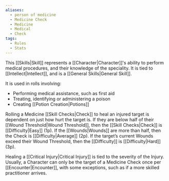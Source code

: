 ```yaml
---
aliases:
  - person of medicine
  - Medicine Check
  - Medicine
  - Medical
  - Check
tags:
  - Rules
  - Stats
---
```

This [[Skills|Skill]] represents a [[Character|Character]]'s ability to perform medical procedures, and their knowledge of the speciality. It is tied to [[Intellect|Intellect]], and is a [[General Skills|General Skill]].

It is used in rolls involving:
- Performing medical assistance, such as first aid
- Treating, identifying or administering a poison
- Creating [[Potion Creation|Potions]]

Rolling a Medicine [[Skill Checks|Check]] to heal an injured target is dependent on just how hurt the target is. If they are below half of their [[Wound Threshold|Wound Threshold]], then the [[Skill Checks|Check]] is [[Difficulty|Easy]] (1p). If the [[Wounds|Wounds]] are more than half, then the Check is [[Difficulty|Average]] (2p). If the target’s current Wounds exceed their Wound Threshold, then the [[Difficulty]] is [[Difficulty|Hard]] (3p).

Healing a [[Critical Injury|Critical Injury]] is tied to the severity of the Injury. Usually, a Character can only be the target of a Medicine Check once per [[Encounter|Encounter]], with some exceptions, such as if a more skilled practitioner arrives.